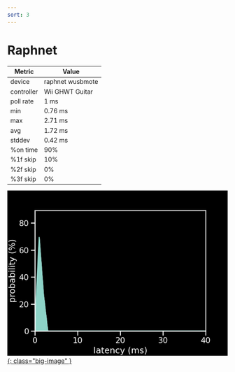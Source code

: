 ```yaml
---
sort: 3
---
```

# Raphnet

| Metric     | Value            |
| ---------- | ---------------- |
| device     | raphnet wusbmote |
| controller | Wii GHWT Guitar  |
| poll rate  | 1 ms             |
| min        | 0.76 ms          |
| max        | 2.71 ms          |
| avg        | 1.72 ms          |
| stddev     | 0.42 ms          |
| %on time   | 90%              |
| %1f skip   | 10%              |
| %2f skip   | 0%               |
| %3f skip   | 0%               |

[![Graph](/assets/images/results/raphnet_wt_n.png){: class="big-image" }](/assets/images/results/raphnet_wt_n.png)
